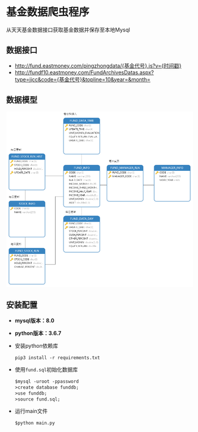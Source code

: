 # 基金数据爬虫程序
从天天基金数据接口获取基金数据并保存至本地Mysql

## 数据接口

- http://fund.eastmoney.com/pingzhongdata/{基金代号}.js?v={时间戳}
- http://fundf10.eastmoney.com/FundArchivesDatas.aspx?type=jjcc&code={基金代号}&topline=10&year=&month=

## 数据模型

![](数据结构.png)

## 安装配置

* **mysql版本：8.0**

* **python版本：3.6.7**

* 安装python依赖库

  ```shell
  pip3 install -r requirements.txt
  ```

* 使用`fund.sql`初始化数据库

  ```shell
  $mysql -uroot -ppassword
  >create database funddb;
  >use funddb;
  >source fund.sql;
  ```

* 运行main文件

  ```shell
  $python main.py
  ```

  